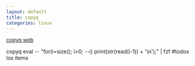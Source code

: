 ```yaml
---
layout: default
title: copyq
categories: linux
---
```

[copyq web](https://copyq.readthedocs.io/en/latest/index.html)  

copyq eval -- "for(i=size(); i>0; --i) print(str(read(i-1)) + '\n');" | fzf #todos los items  
